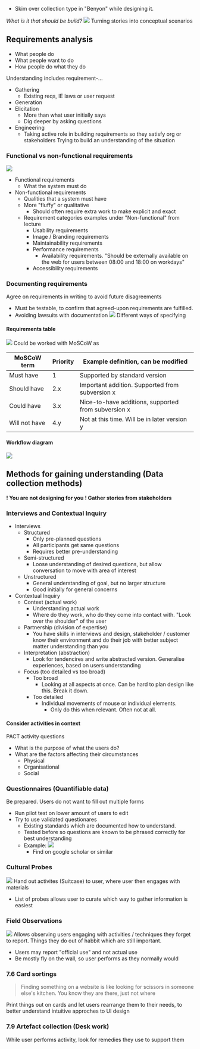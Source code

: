 - Skim over collection type in "Benyon" while designing it.

*What is it that should be build?*
![](Pasted%20image%2020230909171434.png)
Turning stories into conceptual scenarios
## Requirements analysis
- What people do
- What people want to do
- How people do what they do

Understanding includes requirement-...
- Gathering
	- Existing reqs, IE laws or user request
- Generation
- Elicitation
	- More than what user initially says
	- Dig deeper by asking questions
- Engineering
	- Taking active role in building requirements so they satisfy org or stakeholders
Trying to build an understanding of the situation

### Functional vs non-functional requirements
![](Pasted%20image%2020240113141134.png)
- Functional requirements
	- What the system must do
- Non-functional requirements
	- Qualities that a system must have
	- More "fluffy" or qualitative
		- Should often require extra work to make explicit and exact
	- Requirement categories examples under "Non-functional" from lecture
		- Usability requirements
		- Image / Branding requirements
		- Maintainability requirements
		- Performance requirements
			- Availability requirements. "Should be externally available on the web for users between 08:00 and 18:00 on workdays"
		- Accessibility requirements

### Documenting requirements
Agree on requirements in writing to avoid future disagreements
- Must be testable, to confirm that agreed-upon requirements are fulfilled.
- Avoiding lawsuits with documentation
![](Pasted%20image%2020240113152901.png)
Different ways of specifying
#### Requirements table
![](Pasted%20image%2020230909173037.png)
Could be worked with MoSCoW as

| MoSCoW term   | Priority | Example definition, can be modified                 |
| ------------- | -------- | --------------------------------------------------- |
| Must have     | 1        | Supported by standard version                       |
| Should have   | 2.x      | Important addition. Supported from subversion x     |
| Could have    | 3.x      | Nice-to-have additions, supported from subversion x |
| Will not have | 4.y      | Not at this time. Will be in later version y        |

#### Workflow diagram
![](Pasted%20image%2020230909173345.png)

## Methods for gaining understanding (Data collection methods)

**! You are not designing for you**
**! Gather stories from stakeholders**

### Interviews and Contextual Inquiry
- Interviews
	- Structured
		- Only pre-planned questions
		- All participants get same questions
		- Requires better pre-understanding
	- Semi-structured
		- Loose understanding of desired questions, but allow conversation to move with area of interest
	- Unstructured
		- General understanding of goal, but no larger structure
		- Good initially for general concerns
- Contextual Inquiry
	- Context (actual work)
		- Understanding actual work
		- Where do they work, who do they come into contact with. "Look over the shoulder" of the user
	- Partnership (division of expertise)
		- You have skills in interviews and design, stakeholder / customer know their environment and do their job with better subject matter understanding than you
	- Interpretation (abstraction)
		- Look for tendencires and write abstracted version. Generalise experiences, based on users understanding
	- Focus (too detailed vs too broad)
		- Too broad
			- Looking at all aspects at once. Can be hard to plan design like this. Break it down.
		- Too detailed
			- Individual movements of mouse or individual elements. 
				- Only do this when relevant. Often not at all.

#### Consider activities in context
PACT activity questions
- What is the purpose of what the users do?
- What are the factors affecting their circumstances
	- Physical
	- Organisational
	- Social

### Questionnaires (Quantifiable data)
Be prepared. Users do not want to fill out multiple forms
- Run pilot test on lower amount of users to edit
- Try to use validated questionares
	- Existing standards which are documented how to understand.
	- Tested before so questions are known to be phrased correctly for best understanding
	- Example:
		  ![](Pasted%20image%2020230909175201.png)
	  - Find on google scholar or similar

### Cultural Probes
![](Pasted%20image%2020230909175352.png)
Hand out activites (Suitcase) to user, where user then engages with materials

- List of probes allows user to curate which way to gather information is easiest

### Field Observations
![](Pasted%20image%2020230909175621.png)
Allows observing users engaging with activities / techniques they forget to report. Things they do out of habbit which are still important.
- Users may report "official use" and not actual use
- Be mostly fly on the wall, so user performs as they normally would

### 7.6 Card sortings
> Finding something on a website is like looking for scissors in someone else's kitchen. You know they are there, just not where

Print things out on cards and let users rearrange them to their needs, to better understand intuitive approches to UI design

### 7.9 Artefact collection (Desk work)
While user performs activity, look for remedies they use to support them